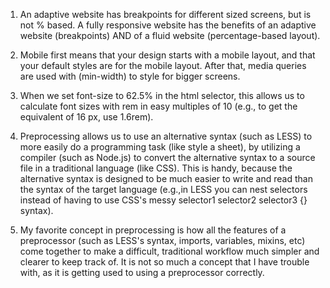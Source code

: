 1. An adaptive website has breakpoints for different sized screens, but is not % based. A fully responsive
website has the benefits of an adaptive website (breakpoints) AND of a fluid website (percentage-based layout).

2. Mobile first means that your design starts with a mobile layout, and that your default styles are for the mobile layout. After that, media queries are used with (min-width) to style for bigger screens.

3. When we set font-size to 62.5% in the html selector, this allows us to calculate font sizes with rem in easy multiples of 10 (e.g., to get the equivalent of 16 px, use 1.6rem).

4. Preprocessing allows us to use an alternative syntax (such as LESS) to more easily do a programming task (like style a sheet), by utilizing a compiler (such as Node.js) to convert the alternative syntax to a source file in a traditional language (like CSS). This is handy, because the alternative syntax is designed to be much easier to write and read than the syntax of the target language (e.g.,in LESS you can nest selectors instead of having to use CSS's messy selector1 selector2 selector3 {} syntax).

5. My favorite concept in preprocessing is how all the features of a preprocessor (such as LESS's syntax, imports, variables, mixins, etc) come together to make a difficult, traditional workflow much simpler and clearer to keep track of. It is not so much a concept that I have trouble with, as it is getting used to using a preprocessor correctly.
